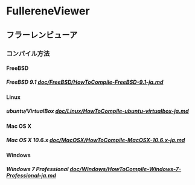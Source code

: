 # FullereneViewer
## フラーレンビューア
### コンパイル方法
#### FreeBSD
##### FreeBSD 9.1 [doc/FreeBSD/HowToCompile-FreeBSD-9.1-ja.md](https://github.com/DrScKAWAMOTO/FullereneViewer/blob/master/doc/FreeBSD/HowToCompile-FreeBSD-9.1-ja.md)
#### Linux
##### ubuntu/VirtualBox [doc/Linux/HowToCompile-ubuntu-virtualbox-ja.md](https://github.com/DrScKAWAMOTO/FullereneViewer/blob/master/doc/Linux/HowToCompile-ubuntu-virtualbox-ja.md)
#### Mac OS X
##### Mac OS X 10.6.x [doc/MacOSX/HowToCompile-MacOSX-10.6.x-ja.md](https://github.com/DrScKAWAMOTO/FullereneViewer/blob/master/doc/MacOSX/HowToCompile-MacOSX-10.6.x-ja.md)
#### Windows
##### Windows 7 Professional [doc/Windows/HowToCompile-Windows-7-Professional-ja.md](https://github.com/DrScKAWAMOTO/FullereneViewer/blob/master/doc/Windows/HowToCompile-Windows-7-Professional-ja.md)
